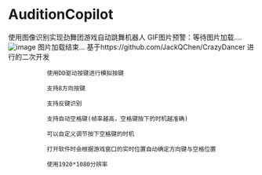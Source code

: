 # AuditionCopilot
使用图像识别实现劲舞团游戏自动跳舞机器人
GIF图片预警：等待图片加载....
![image](https://github.com/letmeseeseeu/AuditionCopilot/blob/main/Img/WeChat_20240710155659.gif)
图片加载结束...
基于https://github.com/JackQChen/CrazyDancer 进行的二次开发

               使用DD驱动按键进行模拟按键

               支持8方向按键

               支持反键识别
               
               支持自动空格键(帧率越高，空格键按下的时机越准确)
               
               可以自定义调节按下空格键的时机
               
               打开软件时会根据游戏窗口的实时位置自动确定方向键与空格位置

               使用1920*1080分辨率
               
               
